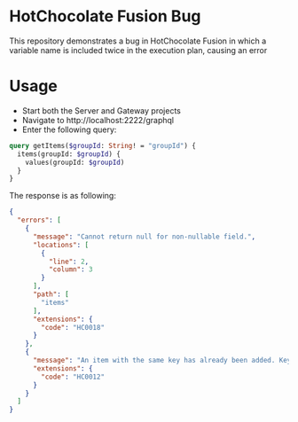 # HotChocolate Fusion Bug
This repository demonstrates a bug in HotChocolate Fusion in which a variable name is included twice in the execution plan, causing an error

# Usage
* Start both the Server and Gateway projects
* Navigate to http://localhost:2222/graphql
* Enter the following query:
```graphql
query getItems($groupId: String! = "groupId") {
  items(groupId: $groupId) {
    values(groupId: $groupId)
  }
}
```

The response is as following:
```json
{
  "errors": [
    {
      "message": "Cannot return null for non-nullable field.",
      "locations": [
        {
          "line": 2,
          "column": 3
        }
      ],
      "path": [
        "items"
      ],
      "extensions": {
        "code": "HC0018"
      }
    },
    {
      "message": "An item with the same key has already been added. Key: groupId",
      "extensions": {
        "code": "HC0012"
      }
    }
  ]
}
```
